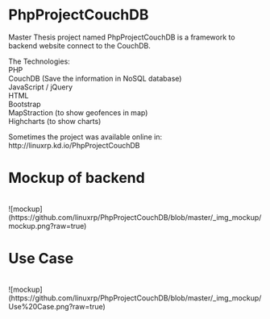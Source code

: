 PhpProjectCouchDB
==================

Master Thesis project named PhpProjectCouchDB is a framework to backend website connect to the CouchDB.

The Technologies:<br>
PHP<br>
CouchDB (Save the information in NoSQL database)<br>
JavaScript / jQuery<br>
HTML<br>
Bootstrap <br>
MapStraction (to show geofences in map) <br>
Highcharts (to show charts)<br>

<p>Sometimes the project was available online in: http://linuxrp.kd.io/PhpProjectCouchDB</p>

<h1>Mockup of backend</h1>
<br>
![mockup](https://github.com/linuxrp/PhpProjectCouchDB/blob/master/_img_mockup/mockup.png?raw=true)

<h1>Use Case</h1>
<br>
![mockup](https://github.com/linuxrp/PhpProjectCouchDB/blob/master/_img_mockup/Use%20Case.png?raw=true)
